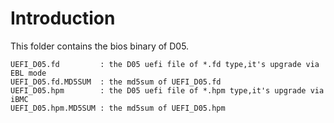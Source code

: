 # Introduction
This folder contains the bios binary of D05.
```
UEFI_D05.fd         : the D05 uefi file of *.fd type,it's upgrade via EBL mode
UEFI_D05.fd.MD5SUM  : the md5sum of UEFI_D05.fd
UEFI_D05.hpm        : the D05 uefi file of *.hpm type,it's upgrade via iBMC 
UEFI_D05.hpm.MD5SUM : the md5sum of UEFI_D05.hpm

```
